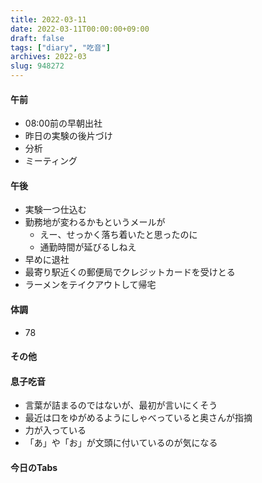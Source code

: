 ```yaml
---
title: 2022-03-11
date: 2022-03-11T00:00:00+09:00
draft: false
tags: ["diary", "吃音"]
archives: 2022-03
slug: 948272
---
```

#### 午前
- 08:00前の早朝出社
- 昨日の実験の後片づけ
- 分析
- ミーティング
#### 午後
- 実験一つ仕込む
- 勤務地が変わるかもというメールが
  - えー、せっかく落ち着いたと思ったのに
  - 通勤時間が延びるしねえ
- 早めに退社
- 最寄り駅近くの郵便局でクレジットカードを受けとる
- ラーメンをテイクアウトして帰宅
#### 体調
- 78
#### その他
#### 息子吃音
- 言葉が詰まるのではないが、最初が言いにくそう
- 最近は口をゆがめるようにしゃべっていると奥さんが指摘
- 力が入っている
- 「あ」や「お」が文頭に付いているのが気になる
#### 今日のTabs